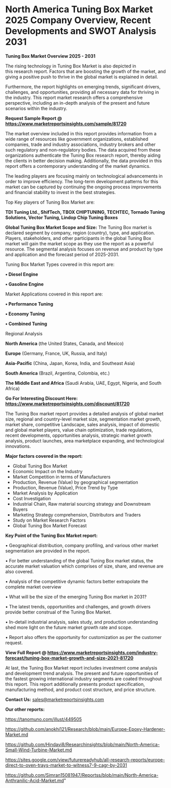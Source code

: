 # North America Tuning Box Market 2025 Company Overview, Recent Developments and SWOT Analysis 2031

<Strong> Tuning Box Market Overview 2025 - 2031</strong>

The rising technology in Tuning Box Market is also depicted in this research report. Factors that are boosting the growth of the market, and giving a positive push to thrive in the global market is explained in detail.

Furthermore, the report highlights on emerging trends, significant drivers, challenges, and opportunities, providing all necessary data for thriving in the industry. This report market research offers a comprehensive perspective, including an in-depth analysis of the present and future scenarios within the industry.

<strong>Request Sample Report @ <a href=https://www.marketreportsinsights.com/sample/81720>https://www.marketreportsinsights.com/sample/81720</a></strong>

The market overview included in this report provides information from a wide range of resources like government organizations, established companies, trade and industry associations, industry brokers and other such regulatory and non-regulatory bodies. The data acquired from these organizations authenticate the Tuning Box research report, thereby aiding the clients in better decision making. Additionally, the data provided in this report offers a contemporary understanding of the market dynamics.

The leading players are focusing mainly on technological advancements in order to improve efficiency. The long-term development patterns for this market can be captured by continuing the ongoing process improvements and financial stability to invest in the best strategies.

Top Key players of Tuning Box Market are:

<strong>TDI Tuning Ltd., ShifTech, TBOX CHIPTUNING, TECHTEC, Tornado Tuning Solutions, Vector Tuning, Lindop Chip Tuning Boxes</strong>

<strong><b>Global Tuning Box Market Scope and Size:</b></strong>
The Tuning Box market is declared segment by company, region (country), type, and application. Players, stakeholders, and other participants in the global Tuning Box market will gain the market scope as they use the report as a powerful resource. The segmental analysis focuses on revenue and product by type and application and the forecast period of 2025-2031.

Tuning Box Market Types covered in this report are:

<strong>• Diesel Engine

• Gasoline Engine </strong>

Market Applications covered in this report are:

<strong>• Performance Tuning

• Economy Tuning

• Combined Tuning </strong> 

Regional Analysis

<strong>North America</strong> (the United States, Canada, and Mexico)

<strong>Europe</strong> (Germany, France, UK, Russia, and Italy)

<strong>Asia-Pacific</strong> (China, Japan, Korea, India, and Southeast Asia)

<strong>South America</strong> (Brazil, Argentina, Colombia, etc.)

<strong>The Middle East and Africa</strong> (Saudi Arabia, UAE, Egypt, Nigeria, and South Africa)

<strong>Go For Interesting Discount Here: <a href=https://www.marketreportsinsights.com/discount/81720>https://www.marketreportsinsights.com/discount/81720</a></strong>

The Tuning Box market report provides a detailed analysis of global market size, regional and country-level market size, segmentation market growth, market share, competitive Landscape, sales analysis, impact of domestic and global market players, value chain optimization, trade regulations, recent developments, opportunities analysis, strategic market growth analysis, product launches, area marketplace expanding, and technological innovations.

<strong><b>Major factors covered in the report:</b></strong>
<ul>
  <li>Global Tuning Box Market </li>
  <li>Economic Impact on the Industry</li>
  <li>Market Competition in terms of Manufacturers</li>
  <li>Production, Revenue (Value) by geographical segmentation</li>
  <li>Production, Revenue (Value), Price Trend by Type</li>
  <li>Market Analysis by Application</li>
  <li>Cost Investigation</li>
  <li>Industrial Chain, Raw material sourcing strategy and Downstream Buyers</li>
  <li>Marketing Strategy comprehension, Distributors and Traders</li>
  <li>Study on Market Research Factors</li>
  <li>Global Tuning Box Market Forecast</li>
</ul>

<strong><b>Key Point of the Tuning Box Market report:</b></strong>

• Geographical distribution, company profiling, and various other market segmentation are provided in the report.

• For better understanding of the global Tuning Box market status, the accurate market valuation which comprises of size, share, and revenue are also covered.

• Analysis of the competitive dynamic factors better extrapolate the complete market overview

• What will be the size of the emerging Tuning Box market in 2031?

• The latest trends, opportunities and challenges, and growth drivers provide better construal of the Tuning Box Market.

• In-detail industrial analysis, sales study, and production understanding shed more light on the future market growth rate and scope.

• Report also offers the opportunity for customization as per the customer request.

<strong><b>View Full Report @ <a href=https://www.marketreportsinsights.com/industry-forecast/tuning-box-market-growth-and-size-2021-81720>https://www.marketreportsinsights.com/industry-forecast/tuning-box-market-growth-and-size-2021-81720</a></b></strong>


At last, the Tuning Box Market report includes investment come analysis and development trend analysis. The present and future opportunities of the fastest growing international industry segments are coated throughout this report. This report additionally presents product specification, manufacturing method, and product cost structure, and price structure.

<strong>Contact Us:</strong>
sales@marketreportsinsights.com

<strong>Our other reports:</strong>

<a href=https://tanomuno.com/illust/449505>https://tanomuno.com/illust/449505</a>

<a href=https://github.com/anokhi121/Research/blob/main/Europe-Epoxy-Hardener-Market.md>https://github.com/anokhi121/Research/blob/main/Europe-Epoxy-Hardener-Market.md</a>

<a href=https://github.com/Hindavi8/Researchinsights/blob/main/North-America-Small-Wind-Turbine-Market.md>https://github.com/Hindavi8/Researchinsights/blob/main/North-America-Small-Wind-Turbine-Market.md</a>

<a href=https://sites.google.com/view/futurereadyhub/all-research-reports/europe-direct-to-oven-trays-market-to-witness7-9-cagr-by-2031>https://sites.google.com/view/futurereadyhub/all-research-reports/europe-direct-to-oven-trays-market-to-witness7-9-cagr-by-2031</a>

<a href=https://github.com/Simran15081947/Reportss/blob/main/North-America-Anthranilic-Acid-Market.md>https://github.com/Simran15081947/Reportss/blob/main/North-America-Anthranilic-Acid-Market.md</a>"
